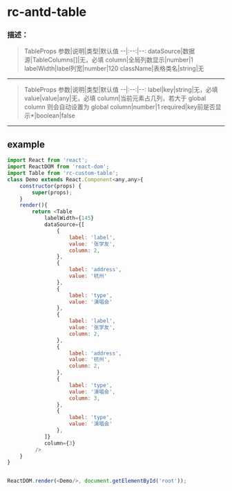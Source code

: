 # rc-antd-table 
### 描述：
>TableProps
参数|说明|类型|默认值
--|:--:|--:
dataSource|数据源|TableColumns[]|无，必填
column|全局列数显示|number|1
labelWidth|label列宽|number|120
className|表格类名|string|无

----

>TableProps
参数|说明|类型|默认值
--|:--:|--:
label|key|string|无，必填
value|value|any|无，必填
column|当前元素占几列，若大于 global column 则会自动设置为 global column|number|1
required|key前是否显示*|boolean|false


----

## example
```js
import React from 'react';
import ReactDOM from 'react-dom';
import Table from 'rc-custom-table';
class Demo extends React.Component<any,any>{
    constructor(props) {
        super(props);
    }
    render(){
        return <Table
            labelWidth={145}
            dataSource={[
                {
                    label: 'label',
                    value: '张学友',
                    column: 2,
                },
                {
                    label: 'address',
                    value: '杭州'
                },
                {
                    label: 'type',
                    value: '演唱会'
                },
                {
                    label: 'label',
                    value: '张学友',
                    column: 2,
                },
                {
                    label: 'address',
                    value: '杭州',
                    column: 2,
                },
                {
                    label: 'type',
                    value: '演唱会',
                    column: 3,
                },
                {
                    label: 'type',
                    value: '演唱会'
                },
            ]}
            column={3}
         />
    }
}


ReactDOM.render(<Demo/>, document.getElementById('root'));

```